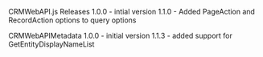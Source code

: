 CRMWebAPI.js Releases
1.0.0
    - intial version
1.1.0 
    - Added PageAction and RecordAction options to query options
	
CRMWebAPIMetadata
1.0.0 
	- initial version
1.1.3
    - added support for GetEntityDisplayNameList